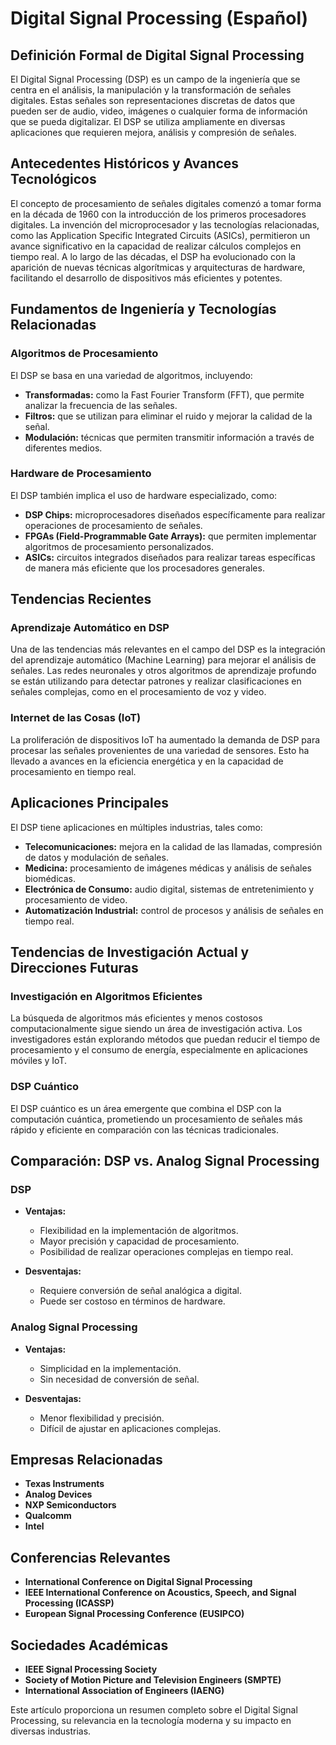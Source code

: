 # Digital Signal Processing (Español)

## Definición Formal de Digital Signal Processing

El Digital Signal Processing (DSP) es un campo de la ingeniería que se centra en el análisis, la manipulación y la transformación de señales digitales. Estas señales son representaciones discretas de datos que pueden ser de audio, video, imágenes o cualquier forma de información que se pueda digitalizar. El DSP se utiliza ampliamente en diversas aplicaciones que requieren mejora, análisis y compresión de señales.

## Antecedentes Históricos y Avances Tecnológicos

El concepto de procesamiento de señales digitales comenzó a tomar forma en la década de 1960 con la introducción de los primeros procesadores digitales. La invención del microprocesador y las tecnologías relacionadas, como las Application Specific Integrated Circuits (ASICs), permitieron un avance significativo en la capacidad de realizar cálculos complejos en tiempo real. A lo largo de las décadas, el DSP ha evolucionado con la aparición de nuevas técnicas algorítmicas y arquitecturas de hardware, facilitando el desarrollo de dispositivos más eficientes y potentes.

## Fundamentos de Ingeniería y Tecnologías Relacionadas

### Algoritmos de Procesamiento

El DSP se basa en una variedad de algoritmos, incluyendo:

- **Transformadas:** como la Fast Fourier Transform (FFT), que permite analizar la frecuencia de las señales.
- **Filtros:** que se utilizan para eliminar el ruido y mejorar la calidad de la señal.
- **Modulación:** técnicas que permiten transmitir información a través de diferentes medios.

### Hardware de Procesamiento

El DSP también implica el uso de hardware especializado, como:

- **DSP Chips:** microprocesadores diseñados específicamente para realizar operaciones de procesamiento de señales.
- **FPGAs (Field-Programmable Gate Arrays):** que permiten implementar algoritmos de procesamiento personalizados.
- **ASICs:** circuitos integrados diseñados para realizar tareas específicas de manera más eficiente que los procesadores generales.

## Tendencias Recientes

### Aprendizaje Automático en DSP

Una de las tendencias más relevantes en el campo del DSP es la integración del aprendizaje automático (Machine Learning) para mejorar el análisis de señales. Las redes neuronales y otros algoritmos de aprendizaje profundo se están utilizando para detectar patrones y realizar clasificaciones en señales complejas, como en el procesamiento de voz y video.

### Internet de las Cosas (IoT)

La proliferación de dispositivos IoT ha aumentado la demanda de DSP para procesar las señales provenientes de una variedad de sensores. Esto ha llevado a avances en la eficiencia energética y en la capacidad de procesamiento en tiempo real.

## Aplicaciones Principales

El DSP tiene aplicaciones en múltiples industrias, tales como:

- **Telecomunicaciones:** mejora en la calidad de las llamadas, compresión de datos y modulación de señales.
- **Medicina:** procesamiento de imágenes médicas y análisis de señales biomédicas.
- **Electrónica de Consumo:** audio digital, sistemas de entretenimiento y procesamiento de video.
- **Automatización Industrial:** control de procesos y análisis de señales en tiempo real.

## Tendencias de Investigación Actual y Direcciones Futuras

### Investigación en Algoritmos Eficientes

La búsqueda de algoritmos más eficientes y menos costosos computacionalmente sigue siendo un área de investigación activa. Los investigadores están explorando métodos que puedan reducir el tiempo de procesamiento y el consumo de energía, especialmente en aplicaciones móviles y IoT.

### DSP Cuántico

El DSP cuántico es un área emergente que combina el DSP con la computación cuántica, prometiendo un procesamiento de señales más rápido y eficiente en comparación con las técnicas tradicionales.

## Comparación: DSP vs. Analog Signal Processing

### DSP

- **Ventajas:**
  - Flexibilidad en la implementación de algoritmos.
  - Mayor precisión y capacidad de procesamiento.
  - Posibilidad de realizar operaciones complejas en tiempo real.

- **Desventajas:**
  - Requiere conversión de señal analógica a digital.
  - Puede ser costoso en términos de hardware.

### Analog Signal Processing

- **Ventajas:**
  - Simplicidad en la implementación.
  - Sin necesidad de conversión de señal.

- **Desventajas:**
  - Menor flexibilidad y precisión.
  - Difícil de ajustar en aplicaciones complejas.

## Empresas Relacionadas

- **Texas Instruments**
- **Analog Devices**
- **NXP Semiconductors**
- **Qualcomm**
- **Intel**

## Conferencias Relevantes

- **International Conference on Digital Signal Processing**
- **IEEE International Conference on Acoustics, Speech, and Signal Processing (ICASSP)**
- **European Signal Processing Conference (EUSIPCO)**

## Sociedades Académicas

- **IEEE Signal Processing Society**
- **Society of Motion Picture and Television Engineers (SMPTE)**
- **International Association of Engineers (IAENG)**

Este artículo proporciona un resumen completo sobre el Digital Signal Processing, su relevancia en la tecnología moderna y su impacto en diversas industrias.